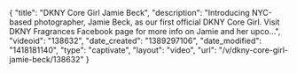 {
    "title": "DKNY Core Girl Jamie Beck",
    "description": "Introducing NYC-based photographer, Jamie Beck, as our first official DKNY Core Girl. Visit DKNY Fragrances Facebook page for more info on Jamie and her upco...",
    "videoid": "138632",
    "date_created": "1389297106",
    "date_modified": "1418181140",
    "type": "captivate",
    "layout": "video",
    "url": "\/v\/dkny-core-girl-jamie-beck\/138632"
}